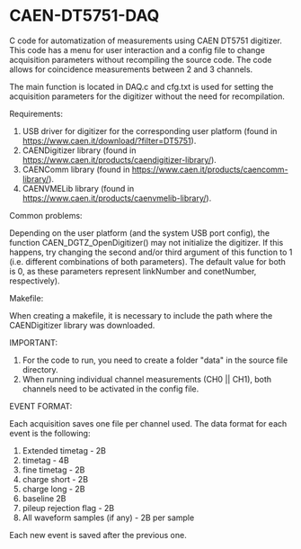 # CAEN-DT5751-DAQ
C code for automatization of measurements using CAEN DT5751 digitizer. This code has a menu for user interaction and a config file to change acquisition parameters without recompiling the source code. The code allows for coincidence measurements between 2 and 3 channels.

The main function is located in DAQ.c and cfg.txt is used for setting the acquisition parameters for the digitizer without the need for recompilation. 

Requirements:

  1. USB driver for digitizer for the corresponding user platform (found in https://www.caen.it/download/?filter=DT5751).
  2. CAENDigitizer library (found in https://www.caen.it/products/caendigitizer-library/).
  3. CAENComm library (found in https://www.caen.it/products/caencomm-library/).
  4. CAENVMELib library (found in https://www.caen.it/products/caenvmelib-library/).

Common problems:

Depending on the user platform (and the system USB port config), the function CAEN_DGTZ_OpenDigitizer() may not initialize the digitizer. If this happens, try changing the second and/or third argument of this function to 1 (i.e. different combinations of both parameters). The default value for both is 0, as these parameters represent linkNumber and conetNumber, respectively).

Makefile:

When creating a makefile, it is necessary to include the path where the CAENDigitizer library was downloaded.

IMPORTANT: 

  1. For the code to run, you need to create a folder "data" in the source file directory.
  2. When running individual channel measurements (CH0 || CH1), both channels need to be activated in the config file.

EVENT FORMAT:

Each acquisition saves one file per channel used. The data format for each event is the following:

  1. Extended timetag - 2B
  2. timetag - 4B
  3. fine timetag - 2B
  4. charge short - 2B
  5. charge long - 2B
  6. baseline 2B
  7. pileup rejection flag - 2B
  8. All waveform samples (if any) - 2B per sample

Each new event is saved after the previous one.
